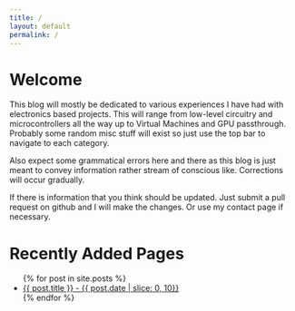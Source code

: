 ```yaml
---
title: /
layout: default 
permalink: /
---
```


# Welcome
 This blog will mostly be dedicated to various experiences I have had with electronics based projects. This will range from low-level circuitry and microcontrollers all the way up to Virtual Machines and GPU passthrough. Probably some random misc stuff will exist so just use the top bar to navigate to each category. 

Also expect some grammatical errors here and there as this blog is just meant to convey information rather stream of conscious like. Corrections will occur gradually.

If there is information that you think should be updated. Just submit a pull request on github and I will make the changes. Or use my contact page if necessary.

# Recently Added Pages
<ul>
  {% for post in site.posts %}
    <li>
      <a href="{{ post.url }}">{{ post.title }}  -  {{ post.date | slice: 0, 10}}</a>
    </li>
  {% endfor %}
</ul>

